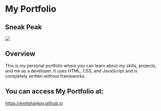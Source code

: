 # My Portfolio

## Sneak Peak
![](https://github.com/emilsharkov/emilsharkov.github.io/blob/main/images/emilportfolio.jpg)

## Overview
This is my personal portfolio where you can learn about my skills, projects, and me as a developer. It uses HTML, CSS, and JavaScript and is completely written without frameworks.

## You can access My Portfolio at:
https://emilsharkov.github.io
